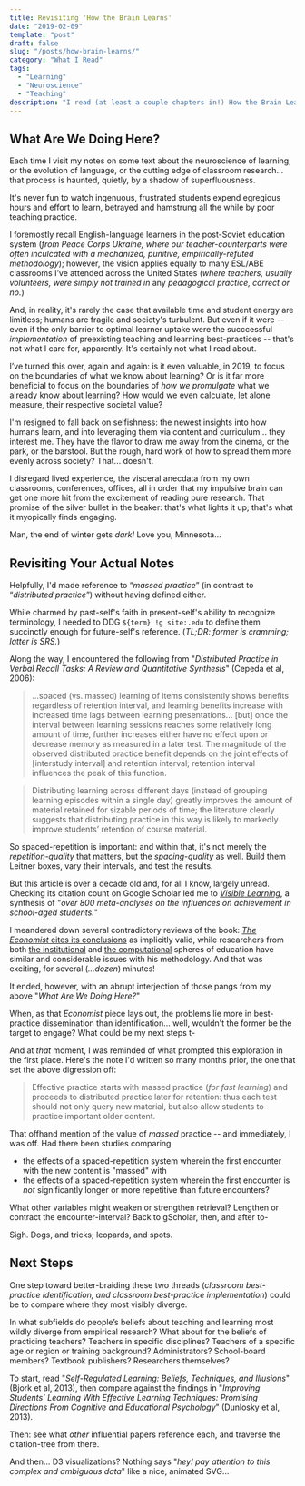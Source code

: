```yaml
---
title: Revisiting 'How the Brain Learns'
date: "2019-02-09"
template: "post"
draft: false
slug: "/posts/how-brain-learns/"
category: "What I Read"
tags:
  - "Learning"
  - "Neuroscience"
  - "Teaching"
description: "I read (at least a couple chapters in!) How the Brain Learns; here's what I thought when rereading my notes."
---
```


## What Are We Doing Here?

Each time I visit my notes on some text about the neuroscience of learning, or the evolution of language, or the cutting edge of classroom research... that process is haunted, quietly, by a shadow of superfluousness.

It's never fun to watch ingenuous, frustrated students expend egregious hours and effort to learn, betrayed and hamstrung all the while by poor teaching practice.

I foremostly recall English-language learners in the post-Soviet education system (_from Peace Corps Ukraine, where our teacher-counterparts were often inculcated with a mechanized, punitive, empirically-refuted methodology_); however, the vision applies equally to many ESL/ABE classrooms I’ve attended across the United States (_where teachers, usually volunteers, were simply not trained in_ any _pedagogical practice, correct or no._)

And, in reality, it's rarely the case that available time and student energy are limitless; humans are fragile and society's turbulent. But even if it were -- even if the only barrier to optimal learner uptake were the succcessful _implementation_ of preexisting teaching and learning best-practices -- that's not what I care for, apparently. It's certainly not what I read about.

I’ve turned this over, again and again: is it even valuable, in 2019, to focus on the boundaries of what we know about learning? Or is it far more beneficial to focus on the boundaries of _how we promulgate_ what we already know about learning? How would we even calculate, let alone measure, their respective societal value?

I'm resigned to fall back on selfishness: the newest insights into how humans learn, and into leveraging them via content and curriculum... they interest me. They have the flavor to draw me away from the cinema, or the park, or the barstool. But the rough, hard work of how to spread them more evenly across society? That... doesn't. 

I disregard lived experience, the visceral anecdata from my own classrooms, conferences, offices, all in order that my impulsive brain can get one more hit from the excitement of reading pure research. That promise of the silver bullet in the beaker: that's what lights it up; that's what it myopically finds engaging.

Man, the end of winter gets _dark!_ Love you, Minnesota...

## Revisiting Your Actual Notes

Helpfully, I'd made reference to “_massed practice_” (in contrast to “_distributed practice_”) without having defined either. 

While charmed by past-self's faith in present-self's ability to recognize terminology, I needed to DDG `${term} !g site:.edu` to define them succinctly enough for future-self's reference. (_TL;DR: former is cramming; latter is SRS._)

Along the way, I encountered the following from "_Distributed Practice in Verbal Recall Tasks: A Review and Quantitative Synthesis_" (Cepeda et al, 2006): 

> ...spaced (vs. massed) learning of items consistently shows benefits regardless of retention interval, and learning benefits increase with increased time lags between learning presentations... [but] once the interval between learning sessions reaches some relatively long amount of time, further increases either have no effect upon or decrease memory as measured in a later test. The magnitude of the observed distributed practice benefit depends on the joint effects of [interstudy interval] and retention interval; retention interval influences the peak of this function. 

> Distributing learning across different days (instead of grouping learning episodes within a single day) greatly improves the amount of material retained for sizable periods of time; the literature clearly suggests that distributing practice in this way is likely to markedly improve students’ retention of course material. 

So spaced-repetition is important: and within that, it's not merely the _repetition-quality_ that matters, but the _spacing-quality_ as well. Build them Leitner boxes, vary their intervals, and test the results.

But this article is over a decade old and, for all I know, largely unread. Checking its citation count on Google Scholar led me to [_Visible Learning_](https://www.taylorfrancis.com/books/9781134024124), a synthesis of "_over 800 meta-analyses on the influences on achievement in school-aged students._" 

I meandered down several contradictory reviews of the book: [_The Economist_ cites its conclusions](https://www.economist.com/briefing/2016/06/11/teaching-the-teachers) as implicitly valid, while researchers from both [the institutional](https://robertslavinsblog.wordpress.com/2018/06/21/john-hattie-is-wrong/) and [the computational](https://academiccomputing.wordpress.com/2013/08/05/book-review-visible-learning/) spheres of education have similar and considerable issues with his methodology. And that was exciting, for several (_...dozen_) minutes! 

It ended, however, with an abrupt interjection of those pangs from my above "_What Are We Doing Here?_" 

When, as that _Economist_ piece lays out, the problems lie more in best-practice dissemination than identification... well, wouldn't the former be the target to engage? What could be my next steps t-

And at _that_ moment, I was reminded of what prompted this exploration in the first place. Here's the note I'd written so many months prior, the one that set the above digression off:

> Effective practice starts with massed practice (_for fast learning_) and proceeds to distributed practice later for retention: thus each test should not only query new material, but also allow students to practice important older content.

That offhand mention of the value of _massed_ practice -- and immediately, I was off. Had there been studies comparing 
- the effects of a spaced-repetition system wherein the first encounter with the new content is "massed"
with 
- the effects of a spaced-repetition system wherein the first encounter is _not_ significantly longer or more repetitive than future encounters? 

What other variables might weaken or strengthen retrieval? Lengthen or contract the encounter-interval? Back to gScholar, then, and after to-

Sigh. Dogs, and tricks; leopards, and spots. 

## Next Steps

One step toward better-braiding these two threads (_classroom best-practice identification, and classroom best-practice implementation_) could be to compare where they most visibly diverge. 

In what subfields do people’s beliefs about teaching and learning most wildly diverge from empirical research? What about for the beliefs of practicing teachers? Teachers in specific disciplines? Teachers of a specific age or region or training background? Administrators? School-board members? Textbook publishers? Researchers themselves?

To start, read "_Self-Regulated Learning: Beliefs, Techniques, and Illusions_" (Bjork et al, 2013), then compare against the findings in "_Improving Students’ Learning With Effective Learning Techniques: Promising Directions From Cognitive and Educational Psychology_" (Dunlosky et al, 2013). 

Then: see what _other_ influential papers reference each, and traverse the citation-tree from there.

And then... D3 visualizations? Nothing says "_hey! pay attention to this complex and ambiguous data_" like a nice, animated SVG...

